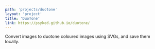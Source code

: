 ```yaml
---
path: 'projects/duotone'
layout: 'project'
title: 'DuoTone'
link: https://psyked.github.io/duotone/
---
```


Convert images to duotone coloured images using SVGs, and save them locally.
